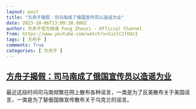 ```yaml
---
layout: post
title: "方舟子揭假：司马南成了俄国宣传员以造谣为业"
date: 2023-10-06T13:09:30.000Z
author: 方舟子官方频道 Fang Zhouzi - Official Channel
from: https://www.youtube.com/watch?v=SizlC1fOdzI
tags: [ 方舟子 ]
comments: True
categories: [ 方舟子 ]
---
```

<!--1696597770000-->
[方舟子揭假：司马南成了俄国宣传员以造谣为业](https://www.youtube.com/watch?v=SizlC1fOdzI)
------

<div>
最近这段时间司马南频繁在网上散布各种谣言，一类是为了反美散布关于美国谣言，一类是为了替俄国做宣传散布关于乌克兰的谣言。
</div>
